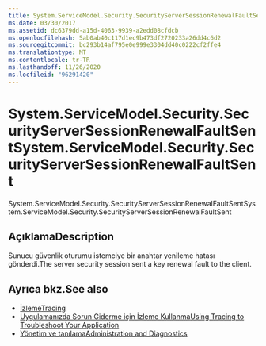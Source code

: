 ```yaml
---
title: System.ServiceModel.Security.SecurityServerSessionRenewalFaultSent
ms.date: 03/30/2017
ms.assetid: dc6379dd-a15d-4063-9939-a2edd08cfdcb
ms.openlocfilehash: 5ab0ab40c117d1ec9b473df2720233a26dd4c6d2
ms.sourcegitcommit: bc293b14af795e0e999e3304dd40c0222cf2ffe4
ms.translationtype: MT
ms.contentlocale: tr-TR
ms.lasthandoff: 11/26/2020
ms.locfileid: "96291420"
---
```

# <a name="systemservicemodelsecuritysecurityserversessionrenewalfaultsent"></a><span data-ttu-id="f11f6-102">System.ServiceModel.Security.SecurityServerSessionRenewalFaultSent</span><span class="sxs-lookup"><span data-stu-id="f11f6-102">System.ServiceModel.Security.SecurityServerSessionRenewalFaultSent</span></span>

<span data-ttu-id="f11f6-103">System.ServiceModel.Security.SecurityServerSessionRenewalFaultSent</span><span class="sxs-lookup"><span data-stu-id="f11f6-103">System.ServiceModel.Security.SecurityServerSessionRenewalFaultSent</span></span>  
  
## <a name="description"></a><span data-ttu-id="f11f6-104">Açıklama</span><span class="sxs-lookup"><span data-stu-id="f11f6-104">Description</span></span>  

 <span data-ttu-id="f11f6-105">Sunucu güvenlik oturumu istemciye bir anahtar yenileme hatası gönderdi.</span><span class="sxs-lookup"><span data-stu-id="f11f6-105">The server security session sent a key renewal fault to the client.</span></span>  
  
## <a name="see-also"></a><span data-ttu-id="f11f6-106">Ayrıca bkz.</span><span class="sxs-lookup"><span data-stu-id="f11f6-106">See also</span></span>

- [<span data-ttu-id="f11f6-107">İzleme</span><span class="sxs-lookup"><span data-stu-id="f11f6-107">Tracing</span></span>](index.md)
- [<span data-ttu-id="f11f6-108">Uygulamanızda Sorun Giderme için İzleme Kullanma</span><span class="sxs-lookup"><span data-stu-id="f11f6-108">Using Tracing to Troubleshoot Your Application</span></span>](using-tracing-to-troubleshoot-your-application.md)
- [<span data-ttu-id="f11f6-109">Yönetim ve tanılama</span><span class="sxs-lookup"><span data-stu-id="f11f6-109">Administration and Diagnostics</span></span>](../index.md)
